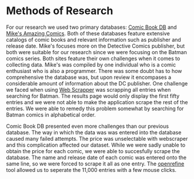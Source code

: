 # Methods of Research

For our research we used two primary databases: [Comic Book DB](http://www.comicbookdb.com/) and [Mike's Amazing Comics](http://www.dcindexes.com/). Both of these databases feature extensive catalogs of comic books and relevant information such as publisher and release date. Mike's focuses more on the Detective Comics publisher, but both were suitable for our research since we were focusing on the Batman comics series. Both sites feature their own challenges when it comes to collecting data. Mike's was compiled by one individual who is a comic enthusiast who is also a programmer. There was some doubt has to how comprehensive the database was, but upon review it encompases a considerable amount of information about the DC publisher. One challenge we faced when using [Web Scrapper](http://webscraper.io/) was scrapping all entries when searching for Batman. The results page would only display the first fifty entries and we were not able to make the application scrape the rest of the entries. We were able to remedy this problem somewhat by searching for Batman comics in alphabetical order.

Comic Book DB presented even more challenges than our previous database. The way in which the data was was entered into the database caused many failed attempts. The price was unselectable with webscraper and this complication affected our dataset. While we were sadly unable to obtain the price for each comic, we were able to succesfully scrape the database. The name and release date of each comic was entered onto the same line, so we were forced to scrape it all as one entry. The [openrefine](http://openrefine.org/) tool allowed us to seperate the 11,000 entries with a few mouse clicks.
